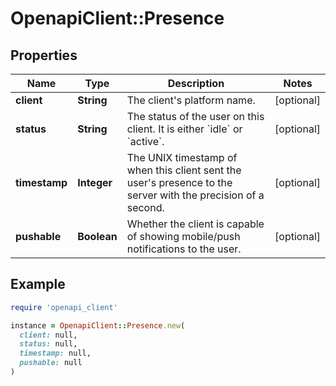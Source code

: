 # OpenapiClient::Presence

## Properties

| Name | Type | Description | Notes |
| ---- | ---- | ----------- | ----- |
| **client** | **String** | The client&#39;s platform name.  | [optional] |
| **status** | **String** | The status of the user on this client. It is either &#x60;idle&#x60; or &#x60;active&#x60;.  | [optional] |
| **timestamp** | **Integer** | The UNIX timestamp of when this client sent the user&#39;s presence to the server with the precision of a second.  | [optional] |
| **pushable** | **Boolean** | Whether the client is capable of showing mobile/push notifications to the user.  | [optional] |

## Example

```ruby
require 'openapi_client'

instance = OpenapiClient::Presence.new(
  client: null,
  status: null,
  timestamp: null,
  pushable: null
)
```

